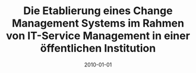 ---
abstract: ''
authors:
- Thomas Thier
date: '2010-01-01'
featured: false
publication_types:
- '7'
publishDate: '2010-01-01'
title: Die Etablierung eines Change Management Systems im Rahmen von IT-Service Management
  in einer öffentlichen Institution
url_pdf: ''
---